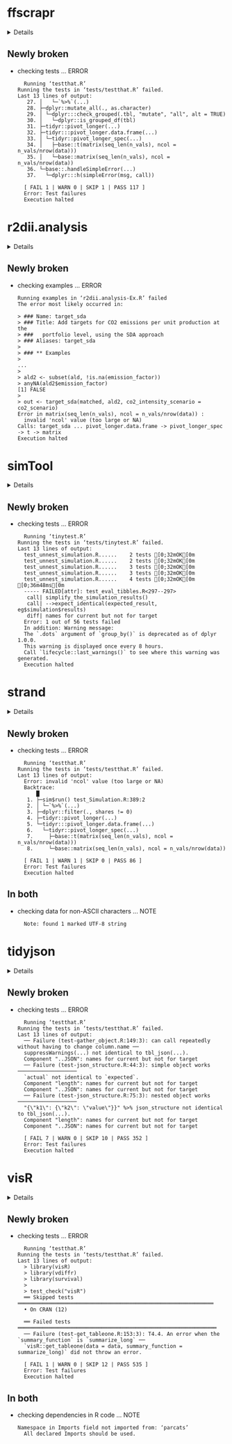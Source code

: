 # ffscrapr

<details>

* Version: 1.4.5
* GitHub: https://github.com/ffverse/ffscrapr
* Source code: https://github.com/cran/ffscrapr
* Date/Publication: 2021-07-25 14:30:05 UTC
* Number of recursive dependencies: 68

Run `cloud_details(, "ffscrapr")` for more info

</details>

## Newly broken

*   checking tests ... ERROR
    ```
      Running ‘testthat.R’
    Running the tests in ‘tests/testthat.R’ failed.
    Last 13 lines of output:
       27. │   └─`%>%`(...)
       28. ├─dplyr::mutate_all(., as.character)
       29. │ └─dplyr:::check_grouped(.tbl, "mutate", "all", alt = TRUE)
       30. │   └─dplyr::is_grouped_df(tbl)
       31. ├─tidyr::pivot_longer(...)
       32. ├─tidyr:::pivot_longer.data.frame(...)
       33. │ └─tidyr::pivot_longer_spec(...)
       34. │   ├─base::t(matrix(seq_len(n_vals), ncol = n_vals/nrow(data)))
       35. │   └─base::matrix(seq_len(n_vals), ncol = n_vals/nrow(data))
       36. └─base::.handleSimpleError(...)
       37.   └─dplyr:::h(simpleError(msg, call))
      
      [ FAIL 1 | WARN 0 | SKIP 1 | PASS 117 ]
      Error: Test failures
      Execution halted
    ```

# r2dii.analysis

<details>

* Version: 0.1.10
* GitHub: https://github.com/2DegreesInvesting/r2dii.analysis
* Source code: https://github.com/cran/r2dii.analysis
* Date/Publication: 2021-07-09 12:30:02 UTC
* Number of recursive dependencies: 70

Run `cloud_details(, "r2dii.analysis")` for more info

</details>

## Newly broken

*   checking examples ... ERROR
    ```
    Running examples in ‘r2dii.analysis-Ex.R’ failed
    The error most likely occurred in:
    
    > ### Name: target_sda
    > ### Title: Add targets for CO2 emissions per unit production at the
    > ###   portfolio level, using the SDA approach
    > ### Aliases: target_sda
    > 
    > ### ** Examples
    > 
    ...
    > 
    > ald2 <- subset(ald, !is.na(emission_factor))
    > anyNA(ald2$emission_factor)
    [1] FALSE
    > 
    > out <- target_sda(matched, ald2, co2_intensity_scenario = co2_scenario)
    Error in matrix(seq_len(n_vals), ncol = n_vals/nrow(data)) : 
      invalid 'ncol' value (too large or NA)
    Calls: target_sda ... pivot_longer.data.frame -> pivot_longer_spec -> t -> matrix
    Execution halted
    ```

# simTool

<details>

* Version: 1.1.7
* GitHub: https://github.com/MarselScheer/simTool
* Source code: https://github.com/cran/simTool
* Date/Publication: 2020-09-22 16:00:03 UTC
* Number of recursive dependencies: 55

Run `cloud_details(, "simTool")` for more info

</details>

## Newly broken

*   checking tests ... ERROR
    ```
      Running ‘tinytest.R’
    Running the tests in ‘tests/tinytest.R’ failed.
    Last 13 lines of output:
      test_unnest_simulation.R......    2 tests [0;32mOK[0m 
      test_unnest_simulation.R......    2 tests [0;32mOK[0m 
      test_unnest_simulation.R......    3 tests [0;32mOK[0m 
      test_unnest_simulation.R......    3 tests [0;32mOK[0m 
      test_unnest_simulation.R......    4 tests [0;32mOK[0m [0;36m48ms[0m
      ----- FAILED[attr]: test_eval_tibbles.R<297--297>
       call| simplify_the_simulation_results()
       call| -->expect_identical(expected_result, eg$simulation$results)
       diff| names for current but not for target
      Error: 1 out of 56 tests failed
      In addition: Warning message:
      The `.dots` argument of `group_by()` is deprecated as of dplyr 1.0.0.
      This warning is displayed once every 8 hours.
      Call `lifecycle::last_warnings()` to see where this warning was generated. 
      Execution halted
    ```

# strand

<details>

* Version: 0.2.0
* GitHub: https://github.com/strand-tech/strand
* Source code: https://github.com/cran/strand
* Date/Publication: 2020-11-19 21:40:06 UTC
* Number of recursive dependencies: 107

Run `cloud_details(, "strand")` for more info

</details>

## Newly broken

*   checking tests ... ERROR
    ```
      Running ‘testthat.R’
    Running the tests in ‘tests/testthat.R’ failed.
    Last 13 lines of output:
      Error: invalid 'ncol' value (too large or NA)
      Backtrace:
          █
       1. ├─sim$run() test_Simulation.R:389:2
       2. │ └─`%>%`(...)
       3. ├─dplyr::filter(., shares != 0)
       4. ├─tidyr::pivot_longer(...)
       5. └─tidyr:::pivot_longer.data.frame(...)
       6.   └─tidyr::pivot_longer_spec(...)
       7.     ├─base::t(matrix(seq_len(n_vals), ncol = n_vals/nrow(data)))
       8.     └─base::matrix(seq_len(n_vals), ncol = n_vals/nrow(data))
      
      [ FAIL 1 | WARN 1 | SKIP 0 | PASS 86 ]
      Error: Test failures
      Execution halted
    ```

## In both

*   checking data for non-ASCII characters ... NOTE
    ```
      Note: found 1 marked UTF-8 string
    ```

# tidyjson

<details>

* Version: 0.3.1
* GitHub: https://github.com/colearendt/tidyjson
* Source code: https://github.com/cran/tidyjson
* Date/Publication: 2020-05-31 21:30:03 UTC
* Number of recursive dependencies: 96

Run `cloud_details(, "tidyjson")` for more info

</details>

## Newly broken

*   checking tests ... ERROR
    ```
      Running ‘testthat.R’
    Running the tests in ‘tests/testthat.R’ failed.
    Last 13 lines of output:
      ── Failure (test-gather_object.R:149:3): can call repeatedly without having to change column.name ──
      suppressWarnings(...) not identical to tbl_json(...).
      Component "..JSON": names for current but not for target
      ── Failure (test-json_structure.R:44:3): simple object works ───────────────────
      `actual` not identical to `expected`.
      Component "length": names for current but not for target
      Component "..JSON": names for current but not for target
      ── Failure (test-json_structure.R:75:3): nested object works ───────────────────
      "{\"k1\": {\"k2\": \"value\"}}" %>% json_structure not identical to tbl_json(...).
      Component "length": names for current but not for target
      Component "..JSON": names for current but not for target
      
      [ FAIL 7 | WARN 0 | SKIP 10 | PASS 352 ]
      Error: Test failures
      Execution halted
    ```

# visR

<details>

* Version: 0.2.0
* GitHub: https://github.com/openpharma/visR
* Source code: https://github.com/cran/visR
* Date/Publication: 2021-06-14 09:00:02 UTC
* Number of recursive dependencies: 123

Run `cloud_details(, "visR")` for more info

</details>

## Newly broken

*   checking tests ... ERROR
    ```
      Running ‘testthat.R’
    Running the tests in ‘tests/testthat.R’ failed.
    Last 13 lines of output:
      > library(visR)
      > library(vdiffr)
      > library(survival)
      > 
      > test_check("visR")
      ══ Skipped tests ═══════════════════════════════════════════════════════════════
      • On CRAN (12)
      
      ══ Failed tests ════════════════════════════════════════════════════════════════
      ── Failure (test-get_tableone.R:153:3): T4.4. An error when the `summary_function` is `summarize_long` ──
      `visR::get_tableone(data = data, summary_function = summarize_long)` did not throw an error.
      
      [ FAIL 1 | WARN 0 | SKIP 12 | PASS 535 ]
      Error: Test failures
      Execution halted
    ```

## In both

*   checking dependencies in R code ... NOTE
    ```
    Namespace in Imports field not imported from: ‘parcats’
      All declared Imports should be used.
    ```

